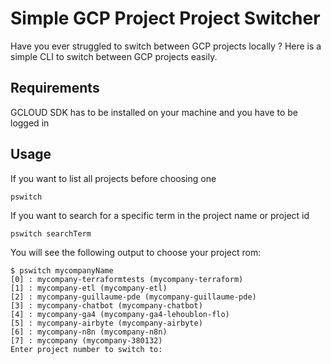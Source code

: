 # Simple GCP Project Project Switcher

Have you ever struggled to switch between GCP projects locally ?
Here is a simple CLI to switch between GCP projects easily.


## Requirements

GCLOUD SDK has to be installed on your machine and you have to be logged in

## Usage

If you want to list all projects before choosing one
```
pswitch
```

If you want to search for a specific term in the project name or project id

```
pswitch searchTerm
```

You will see the following output to choose your project rom:

```
$ pswitch mycompanyName
[0] : mycompany-terraformtests (mycompany-terraform)
[1] : mycompany-etl (mycompany-etl)
[2] : mycompany-guillaume-pde (mycompany-guillaume-pde)
[3] : mycompany-chatbot (mycompany-chatbot)
[4] : mycompany-ga4 (mycompany-ga4-lehoublon-flo)
[5] : mycompany-airbyte (mycompany-airbyte)
[6] : mycompany-n8n (mycompany-n8n)
[7] : mycompany (mycompany-380132)
Enter project number to switch to: 
```